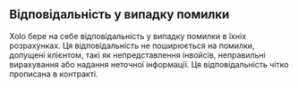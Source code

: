 ## Відповідальність у випадку помилки

Xolo бере на себе відповідальність у випадку помилки в їхніх розрахунках. Ця відповідальність не поширюється на помилки,
допущені клієнтом, такі як непредставлення інвойсів, неправильні вирахування або надання неточної інформації. Ця
відповідальність чітко прописана в контракті.
